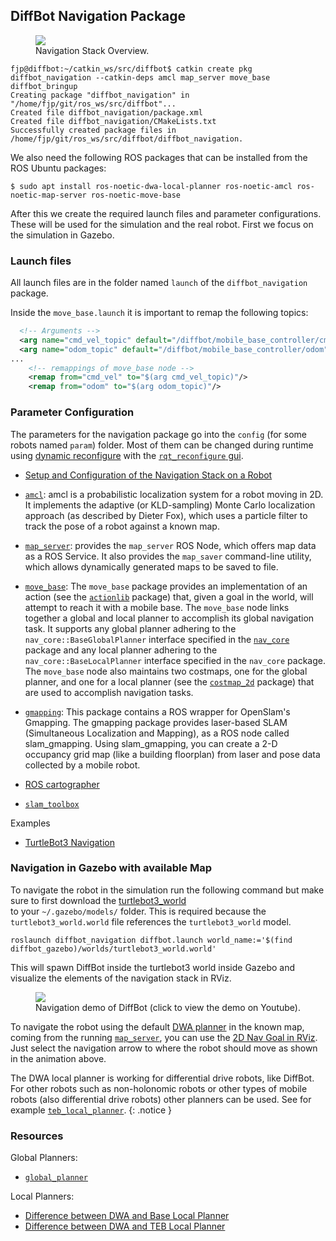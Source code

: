 ## DiffBot Navigation Package

<figure>
    <a href="https://github.com/fjp/diffbot/raw/master/docs/resources/navigation/navigation_stack.png"><img src="https://github.com/fjp/diffbot/raw/master/docs/resources/navigation/navigation_stack.png"></a>
    <figcaption>Navigation Stack Overview.</figcaption>
</figure>

```console
fjp@diffbot:~/catkin_ws/src/diffbot$ catkin create pkg diffbot_navigation --catkin-deps amcl map_server move_base diffbot_bringup                           
Creating package "diffbot_navigation" in "/home/fjp/git/ros_ws/src/diffbot"...
Created file diffbot_navigation/package.xml
Created file diffbot_navigation/CMakeLists.txt
Successfully created package files in /home/fjp/git/ros_ws/src/diffbot/diffbot_navigation.
```

We also need the following ROS packages that can be installed from the ROS Ubuntu packages:

```console
$ sudo apt install ros-noetic-dwa-local-planner ros-noetic-amcl ros-noetic-map-server ros-noetic-move-base
``` 

After this we create the required launch files and parameter configurations. These will be used for the simulation and the real robot.
First we focus on the simulation in Gazebo.

### Launch files

All launch files are in the folder named `launch` of the `diffbot_navigation` package.

Inside the `move_base.launch` it is important to remap the following topics:

```xml
  <!-- Arguments -->
  <arg name="cmd_vel_topic" default="/diffbot/mobile_base_controller/cmd_vel" />
  <arg name="odom_topic" default="/diffbot/mobile_base_controller/odom" />
...
    <!-- remappings of move_base node -->
    <remap from="cmd_vel" to="$(arg cmd_vel_topic)"/>
    <remap from="odom" to="$(arg odom_topic)"/>
``` 

### Parameter Configuration

The parameters for the navigation package go into the `config` (for some robots named `param`) folder.
Most of them can be changed during runtime using [dynamic reconfigure](http://wiki.ros.org/dynamic_reconfigure) with the [`rqt_reconfigure` gui](http://wiki.ros.org/rqt_reconfigure).

- [Setup and Configuration of the Navigation Stack on a Robot](http://wiki.ros.org/navigation/Tutorials/RobotSetup)

- [`amcl`](http://wiki.ros.org/amcl?distro=noetic): amcl is a probabilistic localization system for a robot moving in 2D. 
It implements the adaptive (or KLD-sampling) Monte Carlo localization approach (as described by Dieter Fox), 
which uses a particle filter to track the pose of a robot against a known map.

- [`map_server`](http://wiki.ros.org/map_server?distro=noetic): provides the `map_server` ROS Node, which offers map data as a ROS Service. 
It also provides the `map_saver` command-line utility, which allows dynamically generated maps to be saved to file.

- [`move_base`](http://wiki.ros.org/move_base?distro=noetic): The `move_base` package provides an implementation of an action 
(see the [`actionlib`](http://www.ros.org/wiki/actionlib) package) that, given a goal in the world, will attempt to reach it with a mobile base. 
The `move_base` node links together a global and local planner to accomplish its global navigation task. 
It supports any global planner adhering to the `nav_core::BaseGlobalPlanner` interface specified in the [`nav_core`](http://www.ros.org/wiki/nav_core) package 
and any local planner adhering to the `nav_core::BaseLocalPlanner` interface specified in the `nav_core` package. 
The `move_base` node also maintains two costmaps, one for the global planner, and one for a local planner (see the [`costmap_2d`](http://www.ros.org/wiki/costmap_2d) package) 
that are used to accomplish navigation tasks.

- [`gmapping`](http://wiki.ros.org/gmapping): This package contains a ROS wrapper for OpenSlam's Gmapping. 
The gmapping package provides laser-based SLAM (Simultaneous Localization and Mapping), as a ROS node called slam_gmapping. 
Using slam_gmapping, you can create a 2-D occupancy grid map (like a building floorplan) from laser and pose data collected by a mobile robot.

- [ROS cartographer](https://github.com/cartographer-project/cartographer_ros)
- [`slam_toolbox`](https://github.com/SteveMacenski/slam_toolbox)

Examples
- [TurtleBot3 Navigation](https://github.com/ROBOTIS-GIT/turtlebot3/tree/master/turtlebot3_navigation)

### Navigation in Gazebo with available Map

To navigate the robot in the simulation run the following command but make sure to first download the 
[turtlebot3_world](https://github.com/ROBOTIS-GIT/turtlebot3_simulations/tree/master/turtlebot3_gazebo/models/turtlebot3_world)  
to your `~/.gazebo/models/` folder. This is required because the `turtlebot3_world.world` file references the `turtlebot3_world` model.


```console
roslaunch diffbot_navigation diffbot.launch world_name:='$(find diffbot_gazebo)/worlds/turtlebot3_world.world'
```

This will spawn DiffBot inside the turtlebot3 world inside Gazebo and visualize the elements of the navigation stack in RViz.

<figure>
    <a href="https://youtu.be/2SwFTrJ1Ofg"><img src="https://github.com/fjp/diffbot/blob/master/docs/resources/navigation/diffbot-navigation-gazebo-turtlebot3-world-small.gif"></a>
    <figcaption>Navigation demo of DiffBot (click to view the demo on Youtube).</figcaption>
</figure>

To navigate the robot using the default [DWA planner](http://wiki.ros.org/dwa_local_planner) in the known map, 
coming from the running [`map_server`](http://wiki.ros.org/map_server), you can use the 
[2D Nav Goal in RViz](http://wiki.ros.org/navigation/Tutorials/Using%20rviz%20with%20the%20Navigation%20Stack#A2D_Nav_Goal).
Just select the navigation arrow to where the robot should move as shown in the animation above.


The DWA local planner is working for differential drive robots, like DiffBot. For other robots such as non-holonomic robots or other types of mobile robots (also differential drive robots) other planners can be used. See for example [`teb_local_planner`](http://wiki.ros.org/teb_local_planner).
{: .notice }


### Resources 

Global Planners:
- [`global_planner`](http://wiki.ros.org/global_planner)

Local Planners:
- [Difference between DWA and Base Local Planner](https://answers.ros.org/question/10718/dwa_planner-vs-base_local_planner/)
- [Difference between DWA and TEB Local Planner](https://answers.ros.org/question/274564/difference-between-dwa-local_planner-and-teb-local_planner/)




